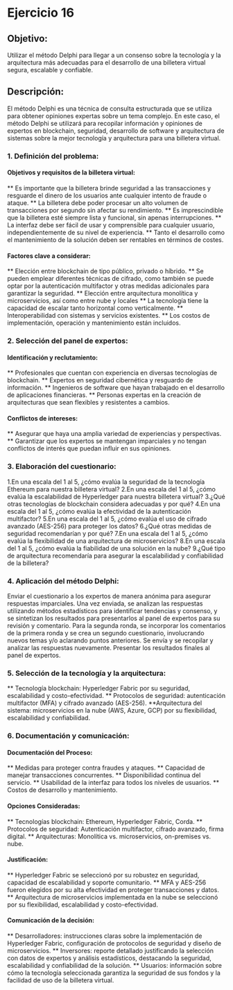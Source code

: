 # Ejercicio 16
## Objetivo:
Utilizar el método Delphi para llegar a un consenso sobre la tecnología y la arquitectura más adecuadas para el desarrollo de una billetera virtual segura, escalable y confiable.
## Descripción:
El método Delphi es una técnica de consulta estructurada que se utiliza para obtener opiniones expertas sobre un tema complejo. En este caso, el método Delphi se utilizará para recopilar información y opiniones de expertos en blockchain, seguridad, desarrollo de software y arquitectura de sistemas sobre la mejor tecnología y arquitectura para una billetera virtual.
### 1. Definición del problema:
#### Objetivos y requisitos de la billetera virtual:
** Es importante que la billetera brinde seguridad a las transacciones y resguarde el dinero de los usuarios ante cualquier intento de fraude o ataque.
** La billetera debe poder procesar un alto volumen de transacciones por segundo sin afectar su rendimiento.
** Es imprescindible que la billetera esté siempre lista y funcional, sin apenas interrupciones.
** La interfaz debe ser fácil de usar y comprensible para cualquier usuario, independientemente de su nivel de experiencia.
** Tanto el desarrollo como el mantenimiento de la solución deben ser rentables en términos de costes.
#### Factores clave a considerar:
** Elección entre blockchain de tipo público, privado o híbrido.
** Se pueden emplear diferentes técnicas de cifrado, como también se puede optar por la autenticación multifactor y otras medidas adicionales para garantizar la seguridad.
** Elección entre arquitectura monolítica y microservicios, así como entre nube y locales
** La tecnología tiene la capacidad de escalar tanto horizontal como verticalmente.
** Interoperabilidad con sistemas y servicios existentes.
** Los costos de implementación, operación y mantenimiento están incluidos.
### 2. Selección del panel de expertos:
#### Identificación y reclutamiento:
** Profesionales que cuentan con experiencia en diversas tecnologías de blockchain.
** Expertos en seguridad cibernética y resguardo de información.
** Ingenieros de software que hayan trabajado en el desarrollo de aplicaciones financieras.
** Personas expertas en la creación de arquitecturas que sean flexibles y resistentes a cambios.
#### Conflictos de intereses:
** Asegurar que haya una amplia variedad de experiencias y perspectivas.
** Garantizar que los expertos se mantengan imparciales y no tengan conflictos de interés que puedan influir en sus opiniones.
### 3. Elaboración del cuestionario:
1.En una escala del 1 al 5, ¿cómo evalúa la seguridad de la tecnología Ethereum para nuestra billetera virtual?
2.En una escala del 1 al 5, ¿cómo evalúa la escalabilidad de Hyperledger para nuestra billetera virtual?
3.¿Qué otras tecnologías de blockchain considera adecuadas y por qué?
4.En una escala del 1 al 5, ¿cómo evalúa la efectividad de la autenticación multifactor?
5.En una escala del 1 al 5, ¿cómo evalúa el uso de cifrado avanzado (AES-256) para proteger los datos?
6.¿Qué otras medidas de seguridad recomendarían y por qué?
7.En una escala del 1 al 5, ¿cómo evalúa la flexibilidad de una arquitectura de microservicios?
8.En una escala del 1 al 5, ¿cómo evalúa la fiabilidad de una solución en la nube?
9.¿Qué tipo de arquitectura recomendaría para asegurar la escalabilidad y confiabilidad de la billetera?
### 4. Aplicación del método Delphi:
Enviar el cuestionario a los expertos de manera anónima para asegurar respuestas imparciales. Una vez enviada, se analizan las respuestas utilizando métodos estadísticos para identificar tendencias y consenso, y se sintetizan los resultados para presentarlos al panel de expertos para su revisión y comentario.
Para la segunda ronda, se incorporar los comentarios de la primera ronda y se crea un segundo cuestionario, involucrando nuevos temas y/o aclarando puntos anteriores. Se envía y se recopilar y analizar las respuestas nuevamente. Presentar los resultados finales al panel de expertos.
### 5. Selección de la tecnología y la arquitectura:
** Tecnología blockchain: Hyperledger Fabric por su seguridad, escalabilidad y costo-efectividad.
** Protocolos de seguridad: autenticación multifactor (MFA) y cifrado avanzado (AES-256).
**Arquitectura del sistema: microservicios en la nube (AWS, Azure, GCP) por su flexibilidad, escalabilidad y confiabilidad.
### 6. Documentación y comunicación:
#### Documentación del Proceso:
** Medidas para proteger contra fraudes y ataques.
** Capacidad de manejar transacciones concurrentes.
** Disponibilidad continua del servicio.
** Usabilidad de la interfaz para todos los niveles de usuarios.
** Costos de desarrollo y mantenimiento.
#### Opciones Consideradas:
** Tecnologías blockchain: Ethereum, Hyperledger Fabric, Corda.
** Protocolos de seguridad: Autenticación multifactor, cifrado avanzado, firma digital.
** Arquitecturas: Monolítica vs. microservicios, on-premises vs. nube.
#### Justificación:
** Hyperledger Fabric se seleccionó por su robustez en seguridad, capacidad de escalabilidad y soporte comunitario.
** MFA y AES-256 fueron elegidos por su alta efectividad en proteger transacciones y datos.
** Arquitectura de microservicios implementada en la nube se seleccionó por su flexibilidad, escalabilidad y costo-efectividad.
#### Comunicación de la decisión:
** Desarrolladores: instrucciones claras sobre la implementación de Hyperledger Fabric, configuración de protocolos de seguridad y diseño de microservicios.
** Inversores: reporte detallado justificando la selección con datos de expertos y análisis estadísticos, destacando la seguridad, escalabilidad y confiabilidad de la solución.
** Usuarios: información sobre cómo la tecnología seleccionada garantiza la seguridad de sus fondos y la facilidad de uso de la billetera virtual.

